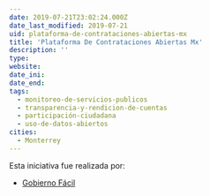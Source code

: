 ```yaml
---
date: 2019-07-21T23:02:24.000Z
date_last_modified: 2019-07-21
uid: plataforma-de-contrataciones-abiertas-mx
title: 'Plataforma De Contrataciones Abiertas Mx'
description: ''
type: 
website: 
date_ini: 
date_end: 
tags:
  - monitoreo-de-servicios-publicos
  - transparencia-y-rendicion-de-cuentas
  - participación-ciudadana
  - uso-de-datos-abiertos
cities: 
  - Monterrey
---
```


Esta iniciativa fue realizada por:

- [Gobierno Fácil](/organizaciones/gobierno-facil)
